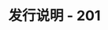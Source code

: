﻿---
title: 发行说明 - 201
second_title: Aspose.Cells Cloud Documen
type: docs
url: /zh/release-notes-2018/
weight: 30
description: Aspose.Cells Cloud 支持Excel 创建、转换、合并、拆分、保护、内部对象操作等
---
